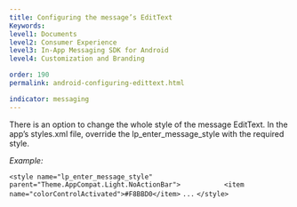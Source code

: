 ```yaml
---
title: Configuring the message’s EditText
Keywords:
level1: Documents
level2: Consumer Experience
level3: In-App Messaging SDK for Android
level4: Customization and Branding

order: 190
permalink: android-configuring-edittext.html

indicator: messaging
---
```


There is an option to change the whole style of the message EditText. In the app’s styles.xml file, override the lp_enter_message_style with the required style.

*Example:*

```<style name="lp_enter_message_style" parent="Theme.AppCompat.Light.NoActionBar">           <item name="colorControlActivated">#F8BBD0</item>```
```...```
```</style>```
